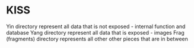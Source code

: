 # KISS

Yin directory represent all data that is not exposed 
    - internal function and database
Yang directory represent all data that is exposed
    - images
Frag (fragments) directory represents all other other pieces that are in between
